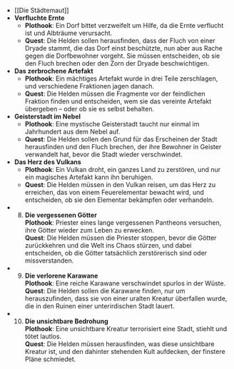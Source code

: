 - [[Die Städtemaut]]
- **Verfluchte Ernte**
	- **Plothook**: Ein Dorf bittet verzweifelt um Hilfe, da die Ernte verflucht ist und Albträume verursacht.
	- **Quest**: Die Helden sollen herausfinden, dass der Fluch von einer Dryade stammt, die das Dorf einst beschützte, nun aber aus Rache gegen die Dorfbewohner vorgeht. Sie müssen entscheiden, ob sie den Fluch brechen oder den Zorn der Dryade beschwichtigen.
- **Das zerbrochene Artefakt**
	- **Plothook**: Ein mächtiges Artefakt wurde in drei Teile zerschlagen, und verschiedene Fraktionen jagen danach.
	- **Quest**: Die Helden müssen die Fragmente vor der feindlichen Fraktion finden und entscheiden, wem sie das vereinte Artefakt übergeben – oder ob sie es selbst behalten.
- **Geisterstadt im Nebel**
	- **Plothook**: Eine mystische Geisterstadt taucht nur einmal im Jahrhundert aus dem Nebel auf.
	- **Quest**: Die Helden sollen den Grund für das Erscheinen der Stadt herausfinden und den Fluch brechen, der ihre Bewohner in Geister verwandelt hat, bevor die Stadt wieder verschwindet.
- **Das Herz des Vulkans**
	- **Plothook**: Ein Vulkan droht, ein ganzes Land zu zerstören, und nur ein magisches Artefakt kann ihn beruhigen.
	- **Quest**: Die Helden müssen in den Vulkan reisen, um das Herz zu erreichen, das von einem Feuerelementar bewacht wird, und entscheiden, ob sie den Elementar bekämpfen oder verhandeln.
- 8. **Die vergessenen Götter**  
   **Plothook**: Priester eines lange vergessenen Pantheons versuchen, ihre Götter wieder zum Leben zu erwecken.  
   **Quest**: Die Helden müssen die Priester stoppen, bevor die Götter zurückkehren und die Welt ins Chaos stürzen, und dabei entscheiden, ob die Götter tatsächlich zerstörerisch sind oder missverstanden.
- 9. **Die verlorene Karawane**  
   **Plothook**: Eine reiche Karawane verschwindet spurlos in der Wüste.  
   **Quest**: Die Helden sollen die Karawane finden, nur um herauszufinden, dass sie von einer uralten Kreatur überfallen wurde, die in den Ruinen einer unterirdischen Stadt lauert.
- 10. **Die unsichtbare Bedrohung**  
   **Plothook**: Eine unsichtbare Kreatur terrorisiert eine Stadt, stiehlt und tötet lautlos.  
   **Quest**: Die Helden müssen herausfinden, was diese unsichtbare Kreatur ist, und den dahinter stehenden Kult aufdecken, der finstere Pläne schmiedet.
